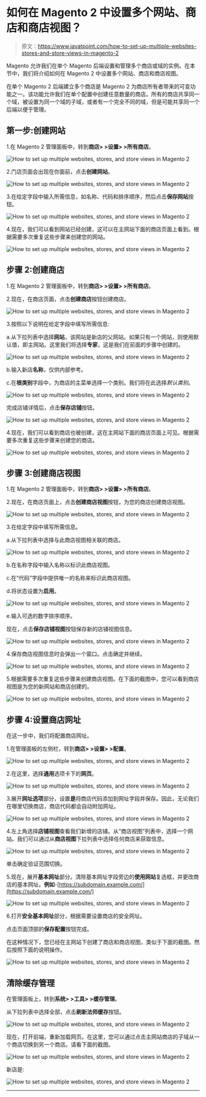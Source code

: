 # 如何在 Magento 2 中设置多个网站、商店和商店视图？

> 原文：<https://www.javatpoint.com/how-to-set-up-multiple-websites-stores-and-store-views-in-magento-2>

Magento 允许我们在单个 Magento 后端设置和管理多个商店或域的实例。在本节中，我们将介绍如何在 Magento 2 中设置多个网站、商店和商店视图。

在单个 Magento 2 后端建立多个商店是 Magento 2 为商店所有者带来的可变功能之一。该功能允许我们在单个配置中创建任意数量的商店。所有的商店共享同一个域，被设置为同一个域的子域，或者有一个完全不同的域，但是可能共享同一个后端以便于管理。

## 第一步:创建网站

1.在 Magento 2 管理面板中，转到**商店> >设置> >所有商店**。

![How to set up multiple websites, stores, and store views in Magento 2](img/814951ad712caa34cfd891ed818cea31.png)

2.门店页面会出现在你面前，点击**创建网站**。

![How to set up multiple websites, stores, and store views in Magento 2](img/cb3df84639a97d5af55615d29b110a39.png)

3.在给定字段中输入所需信息，如名称、代码和排序顺序，然后点击**保存网站**按钮。

![How to set up multiple websites, stores, and store views in Magento 2](img/54b75a86b9d1475e3a7532939864f40f.png)

4.现在，我们可以看到网站已经创建，这可以在主网站下面的商店页面上看到。根据需要多次重复这些步骤来创建您的网站。

![How to set up multiple websites, stores, and store views in Magento 2](img/f164c79b33c6720c930dc5919b943dea.png)

## 步骤 2:创建商店

1.在 Magento 2 管理面板中，转到**商店> >设置> >所有商店**。

2.现在，在商店页面，点击**创建商店**按钮创建商店。

![How to set up multiple websites, stores, and store views in Magento 2](img/12c9f83c6a5fcb6ae3742396bfae64c3.png)

3.按照以下说明在给定字段中填写所需信息:

a.从下拉列表中选择**网站**，该网站是新店的父网站。如果只有一个网站，则使用默认值，即主网站。这里我们将选择**专家**，这是我们在前面的步骤中创建的。

![How to set up multiple websites, stores, and store views in Magento 2](img/4cbc930d553e571e0d0b85d4c4821e91.png)

b.输入新店**名称**，仅供内部参考。

c.在**根类别**字段中，为商店的主菜单选择一个类别。我们将在此选择*默认类别*。

![How to set up multiple websites, stores, and store views in Magento 2](img/405c123d541866efc6f7006f97934524.png)

完成店铺详情后，点击**保存店铺**按钮。

![How to set up multiple websites, stores, and store views in Magento 2](img/19e60d5f924a39a1a9b7cb1a6073a208.png)

4.现在，我们可以看到商店也被创建，这在主网站下面的商店页面上可见。根据需要多次重复这些步骤来创建您的商店。

![How to set up multiple websites, stores, and store views in Magento 2](img/d2c7faf7dba16ad0a03c76d470f2d32a.png)

## 步骤 3:创建商店视图

1.在 Magento 2 管理面板中，转到**商店> >设置> >所有商店**。

2.现在，在商店页面上，点击**创建商店视图**按钮，为您的商店创建商店视图。

![How to set up multiple websites, stores, and store views in Magento 2](img/5c108c3322fc72fe880a9ed2c244db46.png)

3.在给定字段中填写所需信息。

a.从下拉列表中选择与此商店视图相关联的商店。

![How to set up multiple websites, stores, and store views in Magento 2](img/4e30a2573dcb3fb26ab02403d5f13082.png)

b.在名称字段中输入名称以标识此商店视图。

c.在“代码”字段中提供唯一的名称来标识此商店视图。

d.将状态设置为**启用**。

![How to set up multiple websites, stores, and store views in Magento 2](img/a328c2d5c360821ef4de0dca4a2ce7fb.png)

e.输入可选的数字排序顺序。

现在，点击**保存店铺视图**按钮保存新的店铺视图信息。

![How to set up multiple websites, stores, and store views in Magento 2](img/fb0f1e909268b297ba0efeda5a3d4fcf.png)

4.保存商店视图信息时会弹出一个窗口。点击确定并继续。

![How to set up multiple websites, stores, and store views in Magento 2](img/8e292ef427d427790dfff2423586434a.png)

5.根据需要多次重复这些步骤来创建商店视图。在下面的截图中，您可以看到商店视图是为您的新网站和商店创建的。

![How to set up multiple websites, stores, and store views in Magento 2](img/382a464542056f709f84aa3c39783c10.png)

## 步骤 4:设置商店网址

在这一步中，我们将配置商店网址。

1.在管理面板的左侧栏，转到**商店> >设置> >配置**。

![How to set up multiple websites, stores, and store views in Magento 2](img/cb4129137beb13ff5b7214cb86e2b9e8.png)

2.在这里，选择**通用**选项卡下的**网页**。

![How to set up multiple websites, stores, and store views in Magento 2](img/0f4c068b1ef3cf9cd9d396c223e888e8.png)

3.展开**网址选项**部分，设置**是**将商店代码添加到网址字段并保存。因此，无论我们在哪里切换商店，商店代码都会自动附加网址。

![How to set up multiple websites, stores, and store views in Magento 2](img/c51466dfa4e334faca1476550f8bf485.png)

4.左上角选择**店铺视图**查看我们新增的店铺。从“商店视图”列表中，选择一个网站。我们可以通过从**商店视图**下拉列表中选择任何商店来获取信息。

![How to set up multiple websites, stores, and store views in Magento 2](img/c29b83f3df4974f4d2c4f78000337272.png)

单击确定验证范围切换。

5.现在，展开**基本网址**部分。清除基本网址字段旁边的**使用网站**复选框，并更改商店的基本网址。**例如**-[https://subdomain.example.com/](https://subdomain.example.com/)

![How to set up multiple websites, stores, and store views in Magento 2](img/4fbd45a37d393df07d547b8e42abce28.png)

6.打开**安全基本网址**部分，根据需要设置商店的安全网址。

点击页面顶部的**保存配置**按钮完成。

在这种情况下，您已经在主网站下创建了商店和商店视图，类似于下面的截图。然后按照下面的说明操作。

![How to set up multiple websites, stores, and store views in Magento 2](img/de90389137d176e17a930a918a3159ba.png)

## 清除缓存管理

在管理面板上，转到**系统> >工具> >缓存管理**。

从下拉列表中选择全部，点击**刷新法师缓存**按钮。

![How to set up multiple websites, stores, and store views in Magento 2](img/c1054e20a4413d7e3b93290d39023023.png)

现在，打开前端，重新加载网页。在这里，您可以通过点击主网站商店的子域从一个商店切换到另一个商店。请看下面的截图。

![How to set up multiple websites, stores, and store views in Magento 2](img/691d6db61f61247b5f4f1c2f5564e30c.png)

新店是:

![How to set up multiple websites, stores, and store views in Magento 2](img/2a614e08273a827b532c3fb3b9a2731a.png)

* * *